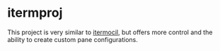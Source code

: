 # itermproj
This project is very similar to [itermocil](https://github.com/TomAnthony/itermocil), but offers more control and the ability to create custom pane configurations.
